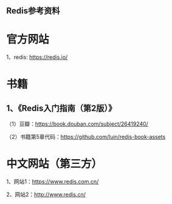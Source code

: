 Redis参考资料
---

# 官方网站

1、redis: https://redis.io/

# 书籍

## 1、《Redis入门指南（第2版）》

（1）豆瓣：https://book.douban.com/subject/26419240/

（2）书籍第5章代码：https://github.com/luin/redis-book-assets

# 中文网站（第三方）

1、网站1：https://www.redis.com.cn/

2、网站2：http://www.redis.cn/



